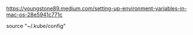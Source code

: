 https://youngstone89.medium.com/setting-up-environment-variables-in-mac-os-28e5941c771c

source "~/.kube/config"